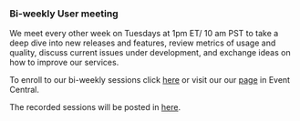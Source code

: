 ### Bi-weekly User meeting

We meet every other week on Tuesdays at 1pm ET/ 10 am PST to take a deep dive into new releases and features, review metrics of usage and quality, discuss current issues under development, and exchange ideas on how to improve our services.

To enroll to our bi-weekly sessions click [here](https://ec.yourlearning.ibm.com/w3/enrollment/meeting/10005962) or visit our our [page](https://ec.yourlearning.ibm.com/w3/meeting/10005962) in Event Central.

The recorded sessions will be posted in [here](https://ibm.box.com/s/kjzjhwjr5tg8bau9c9amfejumzg4z2pg).
